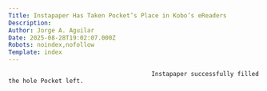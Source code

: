 ```yaml
---
Title: Instapaper Has Taken Pocket’s Place in Kobo’s eReaders
Description: 
Author: Jorge A. Aguilar
Date: 2025-08-28T19:02:07.000Z
Robots: noindex,nofollow
Template: index
---
```


                                            Instapaper successfully filled the hole Pocket left.
                                        